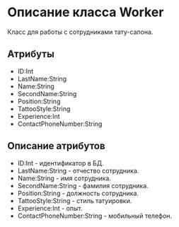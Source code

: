 # Описание класса Worker
Класс для работы с сотрудниками тату-салона.

## Атрибуты

* ID:Int
* LastName:String
* Name:String
* SecondName:String
* Position:String
* TattooStyle:String
* Experience:Int
* ContactPhoneNumber:String

## Описание атрибутов

* ID:Int - идентификатор в БД.
* LastName:String - отчество сотрудника.
* Name:String - имя сотрудника.
* SecondName:String - фамилия сотрудника.
* Position:String - должность сотрудника.
* TattooStyle:String - стиль татуировки.
* Experience:Int - опыт.
* ContactPhoneNumber:String - мобильный телефон.